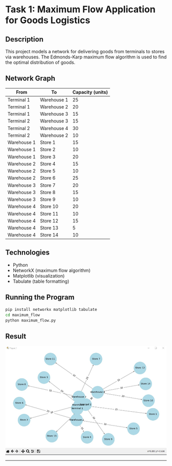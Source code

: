# Task 1: Maximum Flow Application for Goods Logistics

## Description

This project models a network for delivering goods from terminals to stores via warehouses. The Edmonds-Karp maximum flow algorithm is used to find the optimal distribution of goods.

## Network Graph

| From        | To           | Capacity (units) |
|-------------|--------------|------------------|
| Terminal 1  | Warehouse 1  | 25               |
| Terminal 1  | Warehouse 2  | 20               |
| Terminal 1  | Warehouse 3  | 15               |
| Terminal 2  | Warehouse 3  | 15               |
| Terminal 2  | Warehouse 4  | 30               |
| Terminal 2  | Warehouse 2  | 10               |
| Warehouse 1 | Store 1      | 15               |
| Warehouse 1 | Store 2      | 10               |
| Warehouse 1 | Store 3      | 20               |
| Warehouse 2 | Store 4      | 15               |
| Warehouse 2 | Store 5      | 10               |
| Warehouse 2 | Store 6      | 25               |
| Warehouse 3 | Store 7      | 20               |
| Warehouse 3 | Store 8      | 15               |
| Warehouse 3 | Store 9      | 10               |
| Warehouse 4 | Store 10     | 20               |
| Warehouse 4 | Store 11     | 10               |
| Warehouse 4 | Store 12     | 15               |
| Warehouse 4 | Store 13     | 5                |
| Warehouse 4 | Store 14     | 10               |

## Technologies

- Python  
- NetworkX (maximum flow algorithm)  
- Matplotlib (visualization)  
- Tabulate (table formatting)  

## Running the Program

```bash
pip install networkx matplotlib tabulate
cd maximum_flow
python maximum_flow.py
```
## Result

![Logistics Network Graph](maximum_flow/graph/visualize_graph.jpg)


---

